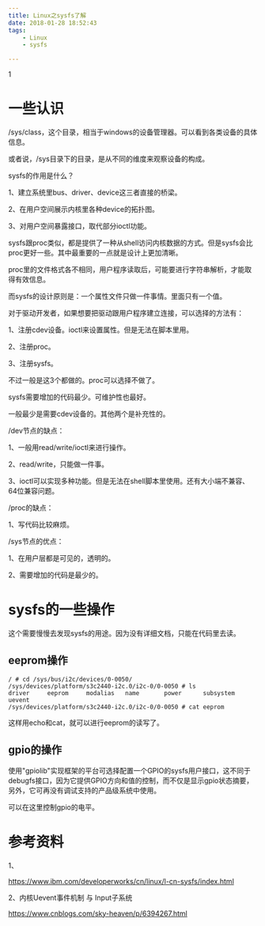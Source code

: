 ```yaml
---
title: Linux之sysfs了解
date: 2018-01-28 18:52:43
tags:
	- Linux
	- sysfs

---
```


1

# 一些认识

/sys/class，这个目录，相当于windows的设备管理器。可以看到各类设备的具体信息。

或者说，/sys目录下的目录，是从不同的维度来观察设备的构成。



sysfs的作用是什么？

1、建立系统里bus、driver、device这三者直接的桥梁。

2、在用户空间展示内核里各种device的拓扑图。

3、对用户空间暴露接口，取代部分ioctl功能。



sysfs跟proc类似，都是提供了一种从shell访问内核数据的方式。但是sysfs会比proc更好一些。其中最重要的一点就是设计上更加清晰。

proc里的文件格式各不相同，用户程序读取后，可能要进行字符串解析，才能取得有效信息。

而sysfs的设计原则是：一个属性文件只做一件事情。里面只有一个值。



对于驱动开发者，如果想要把驱动跟用户程序建立连接，可以选择的方法有：

1、注册cdev设备。ioctl来设置属性。但是无法在脚本里用。

2、注册proc。

3、注册sysfs。

不过一般是这3个都做的。proc可以选择不做了。

sysfs需要增加的代码最少。可维护性也最好。

一般最少是需要cdev设备的。其他两个是补充性的。

/dev节点的缺点：

1、一般用read/write/ioctl来进行操作。

2、read/write，只能做一件事。

3、ioctl可以实现多种功能。但是无法在shell脚本里使用。还有大小端不兼容、64位兼容问题。

/proc的缺点：

1、写代码比较麻烦。

/sys节点的优点：

1、在用户层都是可见的，透明的。

2、需要增加的代码是最少的。



# sysfs的一些操作

这个需要慢慢去发现sysfs的用途。因为没有详细文档，只能在代码里去读。

## eeprom操作

```
/ # cd /sys/bus/i2c/devices/0-0050/
/sys/devices/platform/s3c2440-i2c.0/i2c-0/0-0050 # ls
driver     eeprom     modalias   name       power      subsystem  uevent
/sys/devices/platform/s3c2440-i2c.0/i2c-0/0-0050 # cat eeprom
```

这样用echo和cat，就可以进行eeprom的读写了。

## gpio的操作

使用"gpiolib"实现框架的平台可选择配置一个GPIO的sysfs用户接口，这不同于debugfs接口，因为它提供GPIO方向和值的控制，而不仅是显示gpio状态摘要，另外，它可再没有调试支持的产品级系统中使用。

可以在这里控制gpio的电平。



# 参考资料

1、

https://www.ibm.com/developerworks/cn/linux/l-cn-sysfs/index.html

2、内核Uevent事件机制 与 Input子系统

https://www.cnblogs.com/sky-heaven/p/6394267.html